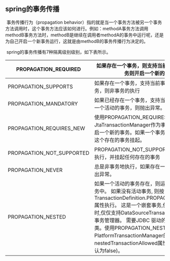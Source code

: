 ## spring的事务传播

​		事务传播行为（propagation behavior）指的就是当一个事务方法被另一个事务方法调用时，这个事务方法应该如何进行。 
​		例如：methodA事务方法调用methodB事务方法时，methodB是继续在调用者methodA的事务中运行呢，还是为自己开启一个新事务运行，这就是由methodB的事务传播行为决定的。 

​	spring的事务传播有7种隔离级别级别，如下表所示。

| PROPAGATION_REQUIRED      | 如果存在一个事务，则支持当前事务。如果没有事务则开启一个新的事务。 |
| ------------------------- | ------------------------------------------------------------ |
| PROPAGATION_SUPPORTS      | 如果存在一个事务，支持当前事务。如果没有事务，则非事务的执行 |
| PROPAGATION_MANDATORY     | 如果已经存在一个事务，支持当前事务。如果没有一个活动的事务，则抛出异常。 |
| PROPAGATION_REQUIRES_NEW  | 使用PROPAGATION_REQUIRES_NEW,需要使用 JtaTransactionManager作为事务管理器。 它会开启一个新的事务。如果一个事务已经存在，则先将这个存在的事务挂起。 |
| PROPAGATION_NOT_SUPPORTED | PROPAGATION_NOT_SUPPORTED 总是非事务地执行，并挂起任何存在的事务 |
| PROPAGATION_NEVER         | 总是非事务地执行，如果存在一个活动事务，则抛出异常。         |
| PROPAGATION_NESTED        | 如果一个活动的事务存在，则运行在一个嵌套的事务中。 如果没有活动事务, 则按TransactionDefinition.PROPAGATION_REQUIRED 属性执行。 这是一个嵌套事务,使用JDBC 3.0驱动时,仅仅支持DataSourceTransactionManager作为事务管理器。 需要JDBC 驱动的java.sql.Savepoint类。使用PROPAGATION_NESTED，还需要把PlatformTransactionManager的nestedTransactionAllowed属性设为true(属性值默认为false)。 |

